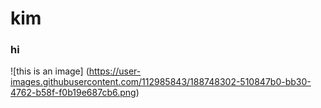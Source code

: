 # kim
### hi
![this is an image] (https://user-images.githubusercontent.com/112985843/188748302-510847b0-bb30-4762-b58f-f0b19e687cb6.png)
